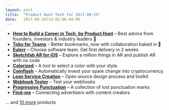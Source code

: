 ```yaml
---
layout: post
title:  "Product Hunt Tech for 2017-09-25"
date:   2017-09-26T14:05:06-04:00
---
```


* **[How to Build a Career in Tech, by Product Hunt](https://www.producthunt.com/posts/how-to-build-a-career-in-tech-by-product-hunt?utm_campaign=producthunt-api&utm_medium=api&utm_source=Application%3A+Daily+Digest+RSS+%28ID%3A+3202%29)** – Best advice from founders, investors & industry leaders 🙏
* **[Toby for Teams](https://www.producthunt.com/posts/toby-for-teams?utm_campaign=producthunt-api&utm_medium=api&utm_source=Application%3A+Daily+Digest+RSS+%28ID%3A+3202%29)** – Better bookmarks, now with collaboration baked in 🔖
* **[Eulerr](https://www.producthunt.com/posts/eulerr?utm_campaign=producthunt-api&utm_medium=api&utm_source=Application%3A+Daily+Digest+RSS+%28ID%3A+3202%29)** – Choose software team. Get first delivery in 2 weeks
* **[Sketchfab AR for iOS](https://www.producthunt.com/posts/sketchfab-ar-for-ios?utm_campaign=producthunt-api&utm_medium=api&utm_source=Application%3A+Daily+Digest+RSS+%28ID%3A+3202%29)** – Explore a million things in AR and publish AR with no code
* **[Colorized](https://www.producthunt.com/posts/colorized?utm_campaign=producthunt-api&utm_medium=api&utm_source=Application%3A+Daily+Digest+RSS+%28ID%3A+3202%29)** – A tool to select a color with your style.
* **[Coinflash](https://www.producthunt.com/posts/coinflash?utm_campaign=producthunt-api&utm_medium=api&utm_source=Application%3A+Daily+Digest+RSS+%28ID%3A+3202%29)** – Automatically invest your spare change into cryptocurrency.
* **[Lean Service Creation](https://www.producthunt.com/posts/lean-service-creation?utm_campaign=producthunt-api&utm_medium=api&utm_source=Application%3A+Daily+Digest+RSS+%28ID%3A+3202%29)** – Open source design process and toolkit
* **[Webhook Tester](https://www.producthunt.com/posts/webhook-tester?utm_campaign=producthunt-api&utm_medium=api&utm_source=Application%3A+Daily+Digest+RSS+%28ID%3A+3202%29)** – Test your webhooks
* **[Progressive Punctuation](https://www.producthunt.com/posts/progressive-punctuation?utm_campaign=producthunt-api&utm_medium=api&utm_source=Application%3A+Daily+Digest+RSS+%28ID%3A+3202%29)** – A collection of lost punctuation marks
* **[Find-me](https://www.producthunt.com/posts/find-me-2?utm_campaign=producthunt-api&utm_medium=api&utm_source=Application%3A+Daily+Digest+RSS+%28ID%3A+3202%29)** – Connecting advertisers with content creators

… and [10 more](https://www.producthunt.com/tech) products